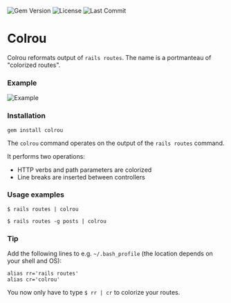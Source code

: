 ![Gem Version](https://img.shields.io/gem/v/colrou.svg) ![License](https://img.shields.io/github/license/evaneykelen/colrou.svg)
![Last Commit](https://img.shields.io/github/last-commit/evaneykelen/colrou.svg)

# Colrou

Colrou reformats output of `rails routes`. The name is a portmanteau of "colorized routes".

### Example

![Example](https://user-images.githubusercontent.com/11846/54473866-ccc02600-47dd-11e9-9093-8ba1d9fe7d44.png)

### Installation

`gem install colrou`

The `colrou` command operates on the output of the `rails routes` command.

It performs two operations:

- HTTP verbs and path parameters are colorized
- Line breaks are inserted between controllers

### Usage examples

`$ rails routes | colrou`

`$ rails routes -g posts | colrou`

### Tip

Add the following lines to e.g. `~/.bash_profile` (the location depends on your shell and OS):

```
alias rr='rails routes'
alias cr='colrou'
```

You now only have to type `$ rr | cr` to colorize your routes.
